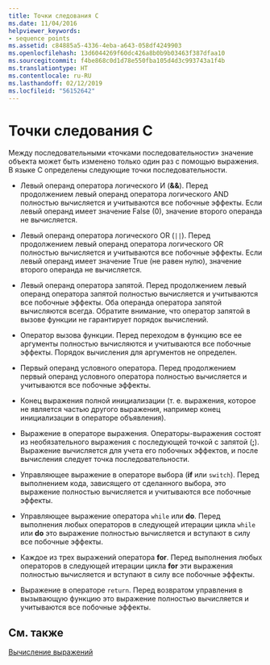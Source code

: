 ```yaml
---
title: Точки следования C
ms.date: 11/04/2016
helpviewer_keywords:
- sequence points
ms.assetid: c84885a5-4336-4eba-a643-058df4249903
ms.openlocfilehash: 13d6044269f60dc426a8b0b9b03463f387dfaa10
ms.sourcegitcommit: f4be868c0d1d78e550fba105d4d3c993743a1f4b
ms.translationtype: HT
ms.contentlocale: ru-RU
ms.lasthandoff: 02/12/2019
ms.locfileid: "56152642"
---
```

# <a name="c-sequence-points"></a>Точки следования C

Между последовательными «точками последовательности» значение объекта может быть изменено только один раз с помощью выражения. В языке C определены следующие точки последовательности.

- Левый операнд оператора логического И (**&&**). Перед продолжением левый операнд оператора логического AND полностью вычисляется и учитываются все побочные эффекты. Если левый операнд имеет значение False (0), значение второго операнда не вычисляется.

- Левый операнд оператора логического OR (`||`). Перед продолжением левый операнд оператора логического OR полностью вычисляется и учитываются все побочные эффекты. Если левый операнд имеет значение True (не равен нулю), значение второго операнда не вычисляется.

- Левый операнд оператора запятой. Перед продолжением левый операнд оператора запятой полностью вычисляется и учитываются все побочные эффекты. Оба операнда оператора запятой вычисляются всегда. Обратите внимание, что оператор запятой в вызове функции не гарантирует порядок вычислений.

- Оператор вызова функции. Перед переходом в функцию все ее аргументы полностью вычисляются и учитываются все побочные эффекты. Порядок вычисления для аргументов не определен.

- Первый операнд условного оператора. Перед продолжением первый операнд условного оператора полностью вычисляется и учитываются все побочные эффекты.

- Конец выражения полной инициализации (т. е. выражения, которое не является частью другого выражения, например конец инициализации в операторе объявления).

- Выражение в операторе выражения. Операторы-выражения состоят из необязательного выражения с последующей точкой с запятой (**;**). Выражение вычисляется для учета его побочных эффектов, и после вычисления следует точка последовательности.

- Управляющее выражение в операторе выбора (**if** или `switch`). Перед выполнением кода, зависящего от сделанного выбора, это выражение полностью вычисляется и учитываются все побочные эффекты.

- Управляющее выражение оператора `while` или **do**. Перед выполнения любых операторов в следующей итерации цикла `while` или **do** это выражение полностью вычисляется и вступают в силу все побочные эффекты.

- Каждое из трех выражений оператора **for**. Перед выполнения любых операторов в следующей итерации цикла **for** эти выражения полностью вычисляется и вступают в силу все побочные эффекты.

- Выражение в операторе `return`. Перед возвратом управления в вызывающую функцию это выражение полностью вычисляется и учитываются все побочные эффекты.

## <a name="see-also"></a>См. также

[Вычисление выражений](../c-language/expression-evaluation-c.md)
